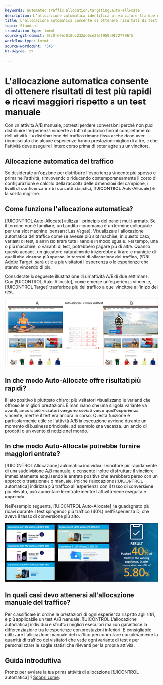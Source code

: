 ```yaml
---
keywords: automated traffic allocation;targeting;auto-allocate
description: L’allocazione automatica identifica un vincitore tra due o più esperienze e, di conseguenza, ridistribuisce automaticamente più traffico per aumentare le conversioni, mentre il test continua a essere eseguito e ad apprendere.
title: L'allocazione automatica consente di ottenere risultati di test più rapidi e ricavi maggiori rispetto a un test manuale
topic: Standard
translation-type: tm+mt
source-git-commit: 9330fe9e3010bc232dd0ce29ef959a9172779675
workflow-type: tm+mt
source-wordcount: '546'
ht-degree: 5%

---
```



# L&#39;allocazione automatica consente di ottenere risultati di test più rapidi e ricavi maggiori rispetto a un test manuale

Con un&#39;attività A/B manuale, potresti perdere conversioni perché non puoi distribuire l&#39;esperienza vincente a tutto il pubblico fino al completamento dell&#39;attività. La distribuzione del traffico rimane fissa anche dopo aver riconosciuto che alcune esperienze hanno prestazioni migliori di altre, e che l&#39;attività deve eseguire l&#39;intero corso prima di poter agire su un vincitore.

## Allocazione automatica del traffico

Se desiderate un&#39;opzione per distribuire l&#39;esperienza vincente più spesso e prima nell&#39;attività, rimuovendo o riducendo contemporaneamente il costo di configurazione e calcolo della raccolta delle dimensioni del campione, i livelli di confidenza e altri concetti statistici, [!UICONTROL Auto-Allocate] è la scelta migliore.

## Come funziona l&#39;allocazione automatica?

[!UICONTROL Auto-Allocate] utilizza il principio del bandit multi-armato. Se il termine non è familiare, un bandito monomarca è un termine colloquiale per una slot machine (pensare: Las Vegas). Visualizzare l&#39;allocazione automatica del traffico come se avesse più slot machine, in questo caso, varianti di test, e all&#39;inizio tirare tutti i handle in modo uguale. Nel tempo, una o più macchine, o varianti di test, potrebbero pagare più di altre. Quando questo accade, un giocatore naturalmente inizierebbe a tirare le maniglie di quelli che vincono più spesso. In termini di allocazione del traffico, [!DNL Adobe Target] sarà utile a più visitatori l&#39;esperienza o le esperienze che stanno vincendo di più.

Considerate la seguente illustrazione di un&#39;attività A/B di due settimane. Con [!UICONTROL Auto-Allocate], come emerge un&#39;esperienza vincente, [!UICONTROL Target] trasferisce più del traffico a quel vincitore all&#39;inizio del test.

![Allocazione automatica dell&#39;illustrazione](/help/c-activities/automated-traffic-allocation/assets/Auto-Allocate-test.png)

## In che modo Auto-Allocate offre risultati più rapidi?

Il lato positivo è piuttosto chiaro: più visitatori visualizzano le varianti che offrono le migliori prestazioni. E man mano che una singola variante va avanti, ancora più visitatori vengono deviati verso quell&#39;esperienza vincente, mentre il test era ancora in corso. Questa funzione è particolarmente utile se l&#39;attività A/B in esecuzione avviene durante un momento di business principale, ad esempio una vacanza, un lancio di prodotti o un evento di notizie nel mondo.

## In che modo Auto-Allocate potrebbe fornire maggiori entrate?

[!UICONTROL Allocazione] automatica individua il vincitore più rapidamente di una suddivisione A/B manuale, e consente inoltre di sfruttare il vincitore immediatamente acquisendo le entrate positive che avrebbero perso con un approccio tradizionale o manuale. Poiché l&#39;allocazione [!UICONTROL automatica] indirizza più traffico all&#39;esperienza con il tasso di conversione più elevato, può aumentare le entrate mentre l&#39;attività viene eseguita e apprende.

Nell&#39;esempio seguente, [!UICONTROL Auto-Allocate] ha guadagnato più ricavi durante il test spingendo più traffico (40%) nell&#39;Esperienza D, che aveva il tasso di conversione più alto.

![L&#39;allocazione automatica fornisce un&#39;illustrazione delle entrate più elevata](/help/c-activities/automated-traffic-allocation/assets/five-experiences.png)

## In quali casi devo attenersi all&#39;allocazione manuale del traffico?

Per classificare in ordine le prestazioni di ogni esperienza rispetto agli altri, è più applicabile un test A/B manuale. [!UICONTROL L&#39;allocazione automatica] individua e sfrutta i migliori esecutori ma non garantisce la differenziazione tra le esperienze con prestazioni inferiori. È consigliabile utilizzare l&#39;allocazione manuale del traffico per controllare completamente la quantità di traffico dei visitatori che vede ogni variante di test e per personalizzare le soglie statistiche rilevanti per la propria attività.

## Guida introduttiva

Pronto per avviare la tua prima attività di allocazione [!UICONTROL automatica] ? [Scopri come](/help/c-activities/automated-traffic-allocation/automated-traffic-allocation.md).

